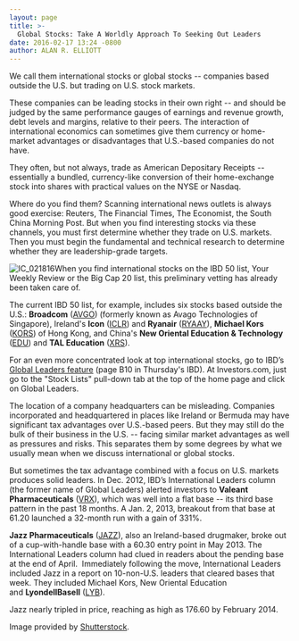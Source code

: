 ```yaml
---
layout: page
title: >-
  Global Stocks: Take A Worldly Approach To Seeking Out Leaders
date: 2016-02-17 13:24 -0800
author: ALAN R. ELLIOTT
---
```





We call them international stocks or global stocks -- companies based outside the U.S. but trading on U.S. stock markets.


These companies can be leading stocks in their own right -- and should be judged by the same performance gauges of earnings and revenue growth, debt levels and margins, relative to their peers. The interaction of international economics can sometimes give them currency or home-market advantages or disadvantages that U.S.-based companies do not have.


They often, but not always, trade as American Depositary Receipts -- essentially a bundled, currency-like conversion of their home-exchange stock into shares with practical values on the NYSE or Nasdaq.


Where do you find them? Scanning international news outlets is always good exercise: Reuters, The Financial Times, The Economist, the South China Morning Post. But when you find interesting stocks via these channels, you must first determine whether they trade on U.S. markets. Then you must begin the fundamental and technical research to determine whether they are leadership-grade targets.


![IC_021816](https://www.investors.com/wp-content/uploads/2016/02/IC_021816-1024x552.jpg)When you find international stocks on the IBD 50 list, Your Weekly Review or the Big Cap 20 list, this preliminary vetting has already been taken care of.


The current IBD 50 list, for example, includes six stocks based outside the U.S.: **Broadcom** ([AVGO](https://research.investors.com/quote.aspx?symbol=AVGO)) (formerly known as Avago Technologies of Singapore), Ireland's **Icon** ([ICLR](https://research.investors.com/quote.aspx?symbol=ICLR)) and **Ryanair** ([RYAAY](https://research.investors.com/quote.aspx?symbol=RYAAY)), **Michael Kors** ([KORS](https://research.investors.com/quote.aspx?symbol=KORS)) of Hong Kong, and China's **New Oriental Education & Technology** ([EDU](https://research.investors.com/quote.aspx?symbol=EDU)) and **TAL Education** ([XRS](https://research.investors.com/quote.aspx?symbol=XRS)).


For an even more concentrated look at top international stocks, go to IBD’s [Global Leaders feature](http://research.investors.com/stock-lists/global-leaders/) (page B10 in Thursday's IBD). At Investors.com, just go to the "Stock Lists" pull-down tab at the top of the home page and click on Global Leaders.


The location of a company headquarters can be misleading. Companies incorporated and headquartered in places like Ireland or Bermuda may have significant tax advantages over U.S.-based peers. But they may still do the bulk of their business in the U.S. -- facing similar market advantages as well as pressures and risks. This separates them by some degrees by what we usually mean when we discuss international or global stocks.


But sometimes the tax advantage combined with a focus on U.S. markets produces solid leaders. In Dec. 2012, IBD’s International Leaders column (the former name of Global Leaders) alerted investors to **Valeant Pharmaceuticals** ([VRX](https://research.investors.com/quote.aspx?symbol=VRX)), which was well into a flat base -- its third base pattern in the past 18 months. A Jan. 2, 2013, breakout from that base at 61.20 launched a 32-month run with a gain of 331%.


**Jazz Pharmaceuticals** ([JAZZ](https://research.investors.com/quote.aspx?symbol=JAZZ)), also an Ireland-based drugmaker, broke out of a cup-with-handle base with a 60.30 entry point in May 2013. The International Leaders column had clued in readers about the pending base at the end of April.  Immediately following the move, International Leaders included Jazz in a report on 10-non-U.S. leaders that cleared bases that week. They included Michael Kors, New Oriental Education and **LyondellBasell** ([LYB](https://research.investors.com/quote.aspx?symbol=LYB)).


Jazz nearly tripled in price, reaching as high as 176.60 by February 2014.


Image provided by [Shutterstock](http://www.shutterstock.com).




